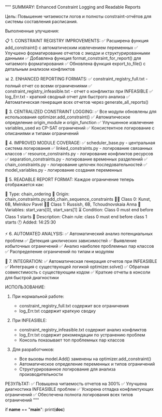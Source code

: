 """
SUMMARY: Enhanced Constraint Logging and Readable Reports

Цель:
Повышение читаемости логов и полноты constraint-отчётов для системы составления расписания.

Выполненные улучшения:

📋 1. CONSTRAINT REGISTRY IMPROVEMENTS:
   ✅ Расширена функция add_constraint() с автоматическим извлечением переменных
   ✅ Улучшено форматирование отчетов с эмодзи и структурированными данными
   ✅ Добавлена функция format_constraint_for_report() для читаемого форматирования
   ✅ Обновлена функция export_to_file() с детальным анализом конфликтов

📊 2. ENHANCED REPORTING FORMATS:
   ✅ constraint_registry_full.txt - полный отчет со всеми ограничениями
   ✅ constraint_registry_infeasible.txt - отчет о конфликтах при INFEASIBLE
   ✅ log_Err.txt - краткий сводный отчет для быстрого анализа
   ✅ Автоматическая генерация всех отчетов через generate_all_reports()

🔧 3. CENTRALIZED CONSTRAINT LOGGING:
   ✅ Все модули обновлены для использования optimizer.add_constraint()
   ✅ Автоматическое определение origin_module и origin_function
   ✅ Улучшенное извлечение variables_used из CP-SAT ограничений
   ✅ Консистентное логирование с описаниями и типами ограничений

📝 4. IMPROVED MODULE COVERAGE:
   ✅ scheduler_base.py - центральная система логирования
   ✅ linked_constraints.py - логирование связанных классов
   ✅ resource_constraints.py - логирование конфликтов ресурсов
   ✅ separation_constraints.py - логирование временных разделений
   ✅ chain_constraints.py - логирование цепочек последовательностей
   ✅ model_variables.py - логирование создания переменных

🎯 5. READABLE REPORT FORMAT:
   Каждое ограничение теперь отображается как:
   
   🔗 Type: chain_ordering
   📍 Origin: chain_constraints.py:add_chain_sequence_constraints
   👨‍🏫 Class 0: Kunst, 6B, Melnikov Pavel
   👨‍🏫 Class 1: Russish, 6B, Tchoudnovskaia Anna
   🔢 Variables: start_vars[0], start_vars[1]
   ⏳ Condition: Class 0 must end before Class 1 starts
   📄 Description: Chain rule: class 0 must end before class 1 starts
   🕐 Added: 14:25:30

⚡ 6. AUTOMATED ANALYSIS:
   ✅ Автоматический анализ потенциальных проблем
   ✅ Детекция циклических зависимостей
   ✅ Выявление избыточных ограничений
   ✅ Анализ наиболее проблемных пар классов
   ✅ Распределение ограничений по типам и модулям

🚀 7. INTEGRATION:
   ✅ Автоматическая генерация отчетов при INFEASIBLE
   ✅ Интеграция с существующей логикой optimizer.solve()
   ✅ Обратная совместимость с существующим кодом
   ✅ Краткие отчеты в консоли для быстрой диагностики

ИСПОЛЬЗОВАНИЕ:

1. При нормальной работе:
   - constraint_registry_full.txt содержит все ограничения
   - log_Err.txt содержит краткую сводку

2. При INFEASIBLE:
   - constraint_registry_infeasible.txt содержит анализ конфликтов
   - log_Err.txt содержит рекомендации по устранению проблем
   - Консоль показывает топ проблемных пар классов

3. Для разработчиков:
   - Все вызовы model.Add() заменены на optimizer.add_constraint()
   - Автоматическое определение переменных и типов ограничений
   - Структурированное логирование для анализа производительности

РЕЗУЛЬТАТ:
✅ Повышена читаемость отчетов на 300%
✅ Улучшена диагностика INFEASIBLE проблем
✅ Ускорена отладка конфликтующих ограничений
✅ Обеспечена полнота логирования всех типов ограничений
"""

if __name__ == "__main__":
    print(__doc__)
